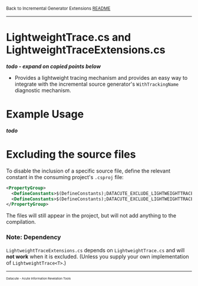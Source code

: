 <small>Back to Incremental Generator Extensions [README](../README.md)</small>

---
# LightweightTrace.cs and LightweightTraceExtensions.cs
***todo - expand on copied points below***

- Provides a lightweight tracing mechanism and provides an easy way to integrate
  with the incremental source generator's `WithTrackingName` diagnostic mechanism.


# Example Usage

_**todo**_

# Excluding the source files

To disable the inclusion of a specific source file,
define the relevant constant in the consuming project's `.csproj` file:

```XML
<PropertyGroup>
  <DefineConstants>$(DefineConstants);DATACUTE_EXCLUDE_LIGHTWEIGHTTRACE</DefineConstants>
  <DefineConstants>$(DefineConstants);DATACUTE_EXCLUDE_LIGHTWEIGHTTRACEEXTENSIONS</DefineConstants>
</PropertyGroup>
```

The files will still appear in the project, but will not add anything to the compilation.

### Note: Dependency
`LightweightTraceExtensions.cs` depends on `LightweightTrace.cs` and will **not work** when it
is excluded. (Unless you supply your own implementation of `LightweightTrace<T>`.)

---
<small>
<small>
<small>
Datacute - Acute Information Revelation Tools
</small>
</small>
</small>